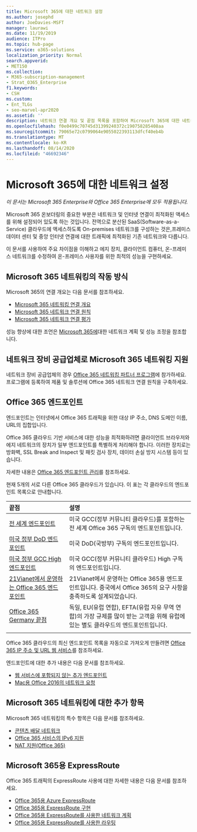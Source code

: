 ```yaml
---
title: Microsoft 365에 대한 네트워크 설정
ms.author: josephd
author: JoeDavies-MSFT
manager: laurawi
ms.date: 11/19/2019
audience: ITPro
ms.topic: hub-page
ms.service: o365-solutions
localization_priority: Normal
search.appverid:
- MET150
ms.collection:
- M365-subscription-management
- Strat_O365_Enterprise
f1.keywords:
- CSH
ms.custom:
- Ent_TLGs
- seo-marvel-apr2020
ms.assetid: ''
description: 네트워크 연결 개요 및 끝점 목록을 포함하여 Microsoft 365에 대한 네트워크를 설정하는 데 도움이 되는 정보가 있는 문서의 링크를 찾아야 합니다.
ms.openlocfilehash: f0e0499c70745d31399240372c190758285408aa
ms.sourcegitcommit: 79065e72c0799064e9055022393113dfcf40eb4b
ms.translationtype: MT
ms.contentlocale: ko-KR
ms.lasthandoff: 08/14/2020
ms.locfileid: "46692346"
---
```

# <a name="set-up-your-network-for-microsoft-365"></a>Microsoft 365에 대한 네트워크 설정

*이 문서는 Microsoft 365 Enterprise와 Office 365 Enterprise에 모두 적용됩니다.*

Microsoft 365 온보더링의 중요한 부분은 네트워크 및 인터넷 연결이 최적화된 액세스를 위해 설정되어 있도록 하는 것입니다. 전역으로 분산된 SaaS(Software-as-a-Service) 클라우드에 액세스하도록 On-premises 네트워크를 구성하는 것은,프레미스 데이터 센터 및 중앙 인터넷 연결에 대한 트래픽에 최적화된 기존 네트워크와 다릅니다. 

이 문서를 사용하여 주요 차이점을 이해하고 에지 장치, 클라이언트 컴퓨터, 온-프레미스 네트워크를 수정하여 온-프레미스 사용자를 위한 최적의 성능을 구현하세요.

## <a name="how-microsoft-365-networking-works"></a>Microsoft 365 네트워킹의 작동 방식

Microsoft 365의 연결 개요는 다음 문서를 참조하세요.

- [Microsoft 365 네트워킹 연결 개요](microsoft-365-networking-overview.md)
- [Microsoft 365 네트워크 연결 원칙](microsoft-365-network-connectivity-principles.md)
- [Microsoft 365 네트워크 연결 평가](assessing-network-connectivity.md)

성능 향상에 대한 조언은 [Microsoft 365에](network-planning-and-performance.md)대한 네트워크 계획 및 성능 조정을 참조합니다.

## <a name="support-microsoft-365-networking-as-a-network-equipment-vendor"></a>네트워크 장비 공급업체로 Microsoft 365 네트워킹 지원

네트워크 장비 공급업체의 경우 [Office 365 네트워킹 파트너 프로그램](microsoft-365-networking-partner-program.md)에 참가하세요. 프로그램에 등록하여 제품 및 솔루션에 Office 365 네트워크 연결 원칙을 구축하세요. 

## <a name="office-365-endpoints"></a>Office 365 엔드포인트

엔드포인트는 인터넷에서 Office 365 트래픽을 위한 대상 IP 주소, DNS 도메인 이름, URL의 집합입니다. 

Office 365 클라우드 기반 서비스에 대한 성능을 최적화하려면 클라이언트 브라우저와 에지 네트워크의 장치가 일부 엔드포인트를 특별하게 처리해야 합니다. 이러한 장치로는 방화벽, SSL Break and Inspect 및 패킷 검사 장치, 데이터 손실 방지 시스템 등이 있습니다.

자세한 내용은 [Office 365 엔드포인트 관리](managing-office-365-endpoints.md)를 참조하세요.

현재 5개의 서로 다른 Office 365 클라우드가 있습니다. 이 표는 각 클라우드의 엔드포인트 목록으로 안내합니다.

| 끝점 | 설명 |
|:-------|:-----|
| [전 세계 엔드포인트](urls-and-ip-address-ranges.md) | 미국 GCC(정부 커뮤니티 클라우드)를 포함하는 전 세계 Office 365 구독의 엔드포인트입니다. |
| [미국 정부 DoD 엔드포인트](microsoft-365-u-s-government-dod-endpoints.md) | 미국 DoD(국방부) 구독의 엔드포인트입니다. |
| [미국 정부 GCC High 엔드포인트](microsoft-365-u-s-government-gcc-high-endpoints.md) | 미국 GCC(정부 커뮤니티 클라우드) High 구독의 엔드포인트입니다. |
| [21Vianet에서 운영하는 Office 365 엔드포인트](urls-and-ip-address-ranges-21vianet.md) | 21Vianet에서 운영하는 Office 365용 엔드포인트입니다. 중국에서 Office 365의 요구 사항을 충족하도록 설계되었습니다. |
| [Office 365 Germany 끝점](microsoft-365-germany-endpoints.md) | 독일, EU(유럽 연합), EFTA(유럽 자유 무역 연합)의 가장 규제를 많이 받는 고객을 위해 유럽에 있는 별도 클라우드의 엔드포인트입니다. |
|||

Office 365 클라우드의 최신 엔드포인트 목록을 자동으로 가져오게 만들려면 [Office 365 IP 주소 및 URL 웹 서비스](microsoft-365-ip-web-service.md)를 참조하세요.

엔드포인트에 대한 추가 내용은 다음 문서를 참조하세요.

- [웹 서비스에 포함되지 않는 추가 엔드포인트](additional-office365-ip-addresses-and-urls.md)
- [Mac용 Office 2016의 네트워크 요청](network-requests-in-office-2016-for-mac.md)


## <a name="additional-topics-for-microsoft-365-networking"></a>Microsoft 365 네트워킹에 대한 추가 항목

Microsoft 365 네트워킹의 특수 항목은 다음 문서를 참조하세요.

- [콘텐츠 배달 네트워크](content-delivery-networks.md)
- [Office 365 서비스의 IPv6 지원](ipv6-support.md)
- [NAT 지원(Office 365)](nat-support-with-microsoft-365.md)

## <a name="expressroute-for-microsoft-365"></a>Microsoft 365용 ExpressRoute

Office 365 트래픽의 ExpressRoute 사용에 대한 자세한 내용은 다음 문서를 참조하세요.

- [Office 365용 Azure ExpressRoute](azure-expressroute.md)
- [Office 365용 ExpressRoute 구현](implementing-expressroute.md)
- [Office 365용 ExpressRoute를 사용한 네트워크 계획](network-planning-with-expressroute.md)
- [Office 365용 ExpressRoute를 사용한 라우팅](routing-with-expressroute.md)
